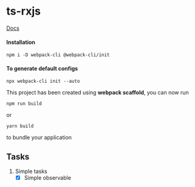 # ts-rxjs

[Docs](https://github.com/webpack/webpack-cli/blob/master/packages/init/README.md)

#### Installation
```
npm i -D webpack-cli @webpack-cli/init
```

#### To generate default configs
     
```
npx webpack-cli init --auto
```

This project has been created using **webpack scaffold**, you can now run

```
npm run build
```

or

```
yarn build
```

to bundle your application


## Tasks
1. Simple tasks
    - [x] Simple observable

